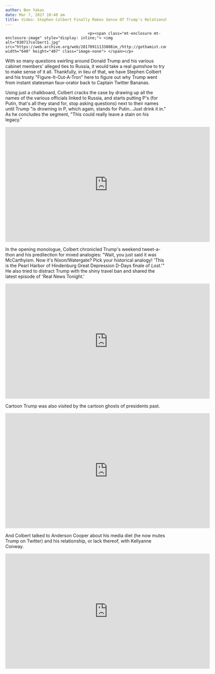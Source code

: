 ```yaml
---
author: Ben Yakas
date: Mar 7, 2017 10:40 am
title: Video: Stephen Colbert Finally Makes Sense Of Trump's Relationship With Russia
---
```


	
										<p><span class="mt-enclosure mt-enclosure-image" style="display: inline;"> <img alt="030717colbert1.jpg" src="https://web.archive.org/web/20170911133808im_/http://gothamist.com/attachments/byakas/030717colbert1.jpg" width="640" height="407" class="image-none"> </span></p>

<p>With so many questions swirling around Donald Trump and his various cabinet members&apos; alleged ties to Russia, it would take a real gumshoe to try to make sense of it all. Thankfully, in lieu of that, we have Stephen Colbert and his trusty &quot;Figure-It-Out-A-Tron&quot; here to figure out why Trump went from instant statesman faux-orator back to Captain Twitter Bananas.</p>

<p>Using just a chalkboard, Colbert cracks the case by drawing up all the names of the various officials linked to Russia, and starts putting P&apos;s (for Putin, that&apos;s all they stand for, stop asking questions) next to their names until Trump &quot;is drowning in P, which again, stands for Putin...Just drink it in.&quot; As he concludes the segment, &quot;This could really leave a stain on his legacy.&quot;</p>

<p><iframe width="640" height="360" src="https://web.archive.org/web/20170911133808if_/https://www.youtube.com/embed/mn2d8PXODiQ" frameborder="0" allowfullscreen></iframe></p>

<p>In the opening monologue, Colbert chronicled Trump&apos;s weekend tweet-a-thon and his predilection for mixed analogies: &quot;Wait, you just said it was McCarthyism. Now it&apos;s Nixon/Watergate? Pick your historical analogy! &apos;This is the Pearl Harbor of Hindenburg Great Depression D-Days finale of <em>Lost</em>.&apos;&quot; He also tried to distract Trump with the shiny travel ban and shared the latest episode of &apos;Real News Tonight.&apos;</p>

<p><iframe width="640" height="360" src="https://web.archive.org/web/20170911133808if_/https://www.youtube.com/embed/acsVEcenPEw" frameborder="0" allowfullscreen></iframe></p>

<p>Cartoon Trump was also visited by the cartoon ghosts of presidents past.</p>

<p><iframe width="640" height="360" src="https://web.archive.org/web/20170911133808if_/https://www.youtube.com/embed/PiLEGmxvRWs" frameborder="0" allowfullscreen></iframe></p>

<p>And Colbert talked to Anderson Cooper about his media diet (he now mutes Trump on Twitter) and his relationship, or lack thereof, with Kellyanne Conway. </p>

<p><iframe width="640" height="360" src="https://web.archive.org/web/20170911133808if_/https://www.youtube.com/embed/l3UVisXGeT0" frameborder="0" allowfullscreen></iframe></p>					
										
									
				
